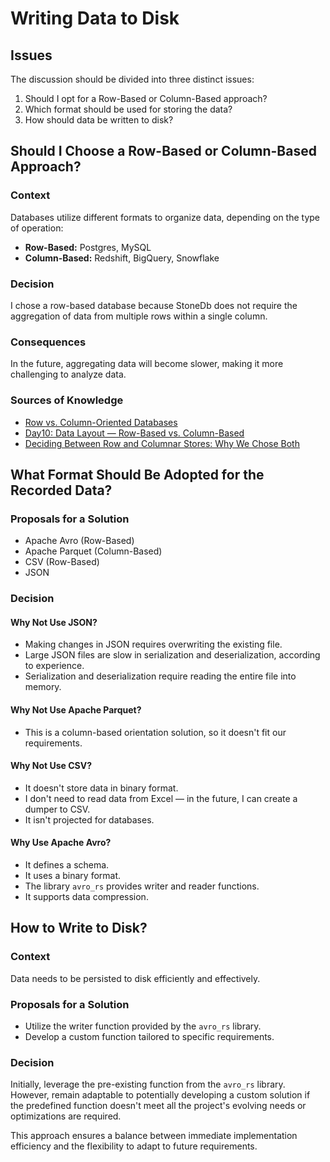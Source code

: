 # Writing Data to Disk

## Issues

The discussion should be divided into three distinct issues:

1. Should I opt for a Row-Based or Column-Based approach?
2. Which format should be used for storing the data?
3. How should data be written to disk?

## Should I Choose a Row-Based or Column-Based Approach?

### Context
Databases utilize different formats to organize data, depending on the type of operation:
- **Row-Based:** Postgres, MySQL
- **Column-Based:** Redshift, BigQuery, Snowflake

### Decision
I chose a row-based database because StoneDb does not require the aggregation of data from multiple rows within a single column.

### Consequences
In the future, aggregating data will become slower, making it more challenging to analyze data.

### Sources of Knowledge
- [Row vs. Column-Oriented Databases](https://dataschool.com/data-modeling-101/row-vs-column-oriented-databases/)
- [Day10: Data Layout — Row-Based vs. Column-Based](https://www.linkedin.com/pulse/day10-data-layout-row-based-vs-column-based-farhan-khan/)
- [Deciding Between Row and Columnar Stores: Why We Chose Both](https://medium.com/bluecore-engineering/deciding-between-row-and-columnar-stores-why-we-chose-both-3a675dab4087)

## What Format Should Be Adopted for the Recorded Data?

### Proposals for a Solution
- Apache Avro (Row-Based)
- Apache Parquet (Column-Based)
- CSV (Row-Based)
- JSON

### Decision
#### Why Not Use JSON?
- Making changes in JSON requires overwriting the existing file.
- Large JSON files are slow in serialization and deserialization, according to experience.
- Serialization and deserialization require reading the entire file into memory.

#### Why Not Use Apache Parquet?
- This is a column-based orientation solution, so it doesn't fit our requirements.

#### Why Not Use CSV?
- It doesn't store data in binary format.
- I don't need to read data from Excel — in the future, I can create a dumper to CSV.
- It isn't projected for databases.

#### Why Use Apache Avro?
- It defines a schema.
- It uses a binary format.
- The library `avro_rs` provides writer and reader functions.
- It supports data compression.

## How to Write to Disk?

### Context
Data needs to be persisted to disk efficiently and effectively.

### Proposals for a Solution
- Utilize the writer function provided by the `avro_rs` library.
- Develop a custom function tailored to specific requirements.

### Decision
Initially, leverage the pre-existing function from the `avro_rs` library. However, remain adaptable to potentially developing a custom solution if the predefined function doesn't meet all the project's evolving needs or optimizations are required.

This approach ensures a balance between immediate implementation efficiency and the flexibility to adapt to future requirements.